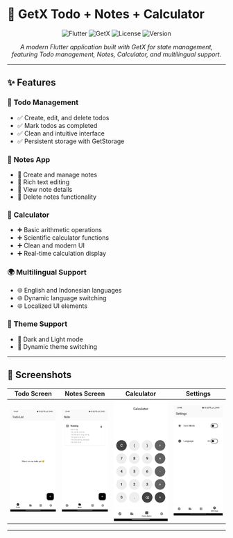# 📱 GetX Todo + Notes + Calculator

<div align="center">

![Flutter](https://img.shields.io/badge/Flutter-3.5.3-blue?style=for-the-badge&logo=flutter)
![GetX](https://img.shields.io/badge/GetX-4.6.6-orange?style=for-the-badge)
![License](https://img.shields.io/badge/License-MIT-green?style=for-the-badge)
![Version](https://img.shields.io/badge/Version-0.1.2-purple?style=for-the-badge)

*A modern Flutter application built with GetX for state management, featuring Todo management, Notes, Calculator, and multilingual support.*

<!-- [![Download APK](https://img.shields.io/badge/Download-APK-brightgreen?style=for-the-badge&logo=android)](https://github.com/iyzidann/flutter_getx/releases/latest)  -->

</div>

---

## ✨ Features

### 🎯 **Todo Management**
- ✅ Create, edit, and delete todos
- ✅ Mark todos as completed
- ✅ Clean and intuitive interface
- ✅ Persistent storage with GetStorage

### 📝 **Notes App**
- 📖 Create and manage notes
- 📖 Rich text editing
- 📖 View note details
- 📖 Delete notes functionality

### 🧮 **Calculator**
- ➕ Basic arithmetic operations
- ➕ Scientific calculator functions
- ➕ Clean and modern UI
- ➕ Real-time calculation display

### 🌍 **Multilingual Support**
- 🌐 English and Indonesian languages
- 🌐 Dynamic language switching
- 🌐 Localized UI elements

### 🎨 **Theme Support**
- 🌙 Dark and Light mode
- 🌙 Dynamic theme switching

---

## 📱 Screenshots

<div align="center">

| Todo Screen | Notes Screen | Calculator | Settings |
|-------------|--------------|------------|----------|
| ![Todo](assets/screenshots/todo_screenshot.jpeg) | ![Notes](assets/screenshots/note_screenshot.jpeg) | ![Calculator](assets/screenshots/calculator_screenshot.jpeg) | ![Settings](assets/screenshots/setting.jpeg) |

</div>

---
